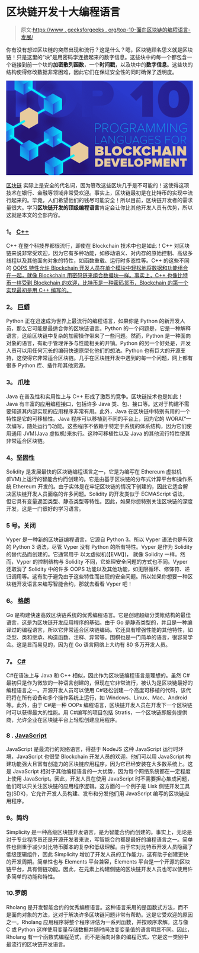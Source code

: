 # 区块链开发十大编程语言

> 原文:[https://www . geeksforgeeks . org/top-10-面向区块链的编程语言-发展/](https://www.geeksforgeeks.org/top-10-programming-languages-for-blockchain-development/)

你有没有想过区块链的突然出现和流行？这是什么？嗯，区块链顾名思义就是区块链！只是这里的“块”是用密码学连接起来的数字信息。这些块中的每一个都包含一个链接到前一个块的**加密散列函数**，一个**时间戳**，以及块中的**数字信息**。这些块的结构使得修改数据非常困难，因此它们在保证安全性的同时确保了透明度。

![Top-10-Programming-Languages-for-Blockchain-Development](img/ce6dcb1567244b674b346d0a8466f1fd.png)

[区块链](https://www.geeksforgeeks.org/blockchain-technology-introduction/) 实际上是安全的代名词，因为篡改这些区块几乎是不可能的！这使得这项技术在银行、金融等领域非常受欢迎。事实上，区块链最初是在比特币的实现中流行起来的。毕竟，人们希望他们的钱尽可能安全！所以目前，区块链开发者的需求量很大。学习**区块链开发的顶级编程语言**肯定会让你比其他开发人员有优势，所以这就是本文的全部内容。

### 1。 [C++ ](https://www.geeksforgeeks.org/c-programming-language/)

C++ 在整个科技界都很流行，即使在 Blockchain 技术中也是如此！C++ 对区块链来说非常受欢迎，因为它有多种功能，如移动语义、对内存的原始控制、高级多线程以及其他面向对象的特性，如函数重载、运行时多态性等。C++ 的这些不同的 [OOPS 特性允许 Blockchain 开发人员在单个模块中轻松地将数据和功能组合在一起，就像 Blockchain 用密码链来组合数据块一样。事实上，C++ 也像比特币一样受到 Blockchain 的欢迎，比特币是一种密码货币，Blockchain 的第一个实现最初是用 C++ 编写的。](https://www.geeksforgeeks.org/object-oriented-programming-in-cpp/)

### 2。 [巨蟒](https://www.geeksforgeeks.org/python-programming-language/)

Python 正在迅速成为世界上最流行的编程语言，如果你是 Python 的新开发人员，那么它可能是最适合你的区块链语言。Python 的一个问题是，它是一种解释语言，这给区块链中复杂的加密操作带来了一些问题。然而，Python 是一种面向对象的语言，有助于管理许多与性能相关的开销。Python 的另一个好处是，开发人员可以用任何冗长的编码快速原型化他们的想法。Python 也有巨大的开源支持，这使得它非常适合区块链。几乎在区块链开发中遇到的每一个问题，网上都有很多 Python 库、插件和其他资源。

### 3。 [爪哇](https://www.geeksforgeeks.org/java/)

Java 在普及性和实用性上与 C++ 形成了激烈的竞争。区块链技术也是如此！Java 有丰富的应用编程接口，包括许多 Java 类、包、接口等。这对于构建不需要知道其内部实现的应用程序非常有用。此外，Java 在区块链中特别有用的一个特性是它的可移植性。Java 程序可以移植到不同的平台上，因为它的 WORA(“一次编写，随处运行”)功能。这些程序不依赖于特定于系统的体系结构，因为它们使用通用 JVM(Java 虚拟机)来执行。这种可移植性以及 Java 的其他流行特性使其非常适合区块链。

### 4。坚固性

Solidity 是发展最快的区块链编程语言之一，它是为编写在 Ethereum 虚拟机(EVM)上运行的智能合约而创建的。它是由基于区块链的分布式计算平台和操作系统 Ethereum 开发的。由于实体是在牢记区块链的情况下创建的，因此它适合解决区块链开发人员面临的许多问题。Solidity 的开发类似于 ECMAScript 语法，但它具有变量返回类型、静态类型等特性。因此，如果你想特别关注区块链的深度开发，这是一门很好的学习语言。

### 5 号。关闭

Vyper 是一种新的区块链编程语言，它源自 Python 3。所以 Vyper 语法也是有效的 Python 3 语法，尽管 Vyper 没有 Python 的所有特性。Vyper 是作为 Solidity 的替代品而创建的。它通常用于 以太虚拟机(【EVM】)， 就像 Solidity 一样。然而，Vyper 的控制结构与 Solidity 不同，它处理安全问题的方式也不同。Vyper 还取消了 Solidity 中的许多 OOPS 功能以及其他功能，如无限循环、修饰符、递归调用等。这有助于避免由于这些特性而出现的安全问题。所以如果你想要一种区块链开发语言来编写智能合约，那就去看看 Vyper 吧！

### 6。 [格朗](https://www.geeksforgeeks.org/golang/)

Go 是构建快速高效区块链系统的优秀编程语言。它是创建超级分类帐结构的最佳语言，这是为区块链开发应用程序的基础。由于 Go 是静态类型的，并且是一种编译过的编程语言，所以它非常适合区块链编码。它还具有增强性能的其他特性，如泛型、类和继承、构造函数、注释、异常等。围棋也是一门简单的语言，很容易学会。这是显而易见的，因为在 Go 语言网络上大约有 80 多万开发人员。

### 7。 [C#](https://www.geeksforgeeks.org/csharp-programming-language/)

C#在语法上与 Java 和 C++ 相似，因此作为区块链编程语言是理想的。虽然 C#最初只是作为微软的一种语言创建的，但现在它非常流行，被认为是区块链最好的编程语言之一。开源开发人员可以使用 C#轻松创建一个高度可移植的代码，该代码将在所有设备和多个操作系统上运行，如 Windows、Linux、Mac、Android 等。此外，由于 C#是一种 OOPs 编程语言，区块链开发人员在开发下一个区块链时可以获得最大的性能。用 C#编写的项目包括 Stratis，一个区块链即服务提供商，允许企业在区块链平台上轻松创建应用程序。

### 8 . [JavaScript](https://www.geeksforgeeks.org/javascript-tutorial/)

JavaScript 是最流行的网络语言，得益于 NodeJS 这种 JavaScript 运行时环境，JavaScript 也很受 Blockchain 开发人员的欢迎。他们可以用 JavaScript 构建功能强大且富有创造力的区块链应用程序，因为它已经安装在大多数系统上。这是 JavaScript 相对于其他编程语言的一大优势，因为每个网络系统都在一定程度上使用 JavaScript。因此，开发人员在使用 JavaScript 时不需要担心集成问题，他们可以只关注区块链的应用程序逻辑。这方面的一个例子是 Lisk 侧链开发工具包(SDK)，它允许开发人员构建、发布和分发他们用 JavaScript 编写的区块链应用程序。

### 9。简约

Simplicity 是一种高级区块链开发语言，是为智能合约而创建的。事实上，无论是对于专业程序员还是开源开发者来说，写智能合约都是最好的编程语言之一。简单性也侧重于减少对比特币脚本的复杂和低级理解。由于它对比特币开发人员隐藏了低级逻辑组件，因此 Simplicity 增加了开发人员的工作能力，这有助于创建更快的开发周期。简单性也与 Elements 平台兼容，Elements 平台是一个开源的区块链平台，具有侧链功能。因此，在元素上构建侧链的区块链开发人员也可以使用许多简单的功能和特性。

### 10.罗朗

Rholang 是开发智能合约的优秀编程语言。这种语言采用的是函数式方法，而不是面向对象的方法，这对于解决许多区块链问题非常有帮助。这是它受欢迎的原因之一。Rholang 应用程序将整个程序评估为一系列函数，并按顺序求解。这与像 C 或 Python 这样使用变量存储数据并随时间改变变量值的语言明显不同。因此，Rholang 有一个函数式编程范式，而不是面向对象的编程范式，它是这一类别中最流行的区块链开发语言。